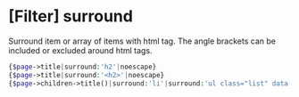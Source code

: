 # [Filter] surround

Surround item or array of items with html tag. The angle brackets can be included or excluded around html tags.

```php
{$page->title|surround:'h2'|noescape}
{$page->title|surround:'<h2>'|noescape}
{$page->children->title()|surround:'li'|surround:'ul class="list" data-tooltip="Children of {$page->title}"'|noescape}
```